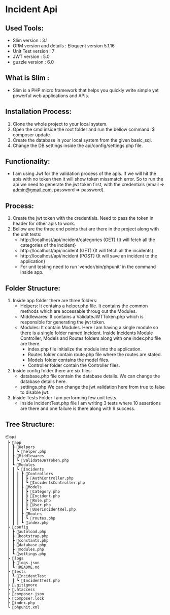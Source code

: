 # Incident Api

## Used Tools:
- Slim version : 3.1
- ORM version and details : Eloquent version 5.1.16
- Unit Test version  : 7
- JWT version : 5.0
- guzzle version  : 6.0


## What is Slim : 
- Slim is a PHP micro framework that helps you quickly write simple yet powerful web applications and APIs.


## Installation Process:
1. Clone the whole project to your local system.
2. Open the cmd inside the root folder and run the bellow command.
    $ composer update
3. Create the database in your local system from the given basic_sql.
4. Change the DB settings inside the api/config/settings.php file.

## Functionality:
- I am using Jwt for the validation process of the apis. If we will hit the apis with no token then it will show token missmatch error. So to run the api we need to generate the jwt token first, with the credentials (email => admin@gmail.com, password => password).

## Process: 
1. Create the jwt token with the credentials. Need to pass the  token in header for other apis to work.
2. Bellow are the three end points that are there in the project along with the unit tests:
	- http://localhost/api/incident/categories (GET) {It will fetch all the categories of the incident}
	- http://localhost/api/incident (GET) {It will fetch all the incidents}
	- http://localhost/api/incident (POST) {It will save an incident to the application}
	- For unit testing need to run 'vendor/bin/phpunit' in the command inside app.
	
## Folder Structure:
1. Inside app folder there are three folders:
	- Helpers: It contains a helper.php file. It contains the common methods which are accessable throug out the Modules.
	- Middlewares: It contains a ValidateJWTToken.php which is responsible for generating the jwt token.
	- Modules: It contain Modules. Here I am having a single module so there is a single folder named Incident. Inside Incidents Module Controller, Models and Routes folders along with one index.php file are there.
		- index.php file initialize the module into the application.
		- Routes folder contain route.php file where the routes are stated.
		- Models folder contains the model files.
		- Controller folder contain the Controller files.
2. Inside config folder there are six files:
	- database.php file contain the database details. We can change the database details here.
	- settings.php We can change the jwt validation here from true to false to disable jwt.
3. Inside Tests Folder I am performing few unit tests.
	- Inside IncidentTest.php file I am writing 3 tests where 10 assertions are there and one failure is there along with 9 success.
	
## Tree Structure:
```
📦api
 ┣ 📂app
 ┃ ┣ 📂Helpers
 ┃ ┃ ┗ 📜helper.php
 ┃ ┣ 📂Middlewares
 ┃ ┃ ┗ 📜ValidateJWTToken.php
 ┃ ┗ 📂Modules
 ┃ ┃ ┗ 📂Incidents
 ┃ ┃ ┃ ┣ 📂Controllers
 ┃ ┃ ┃ ┃ ┣ 📜AuthController.php
 ┃ ┃ ┃ ┃ ┗ 📜IncidentsController.php
 ┃ ┃ ┃ ┣ 📂Models
 ┃ ┃ ┃ ┃ ┣ 📜Category.php
 ┃ ┃ ┃ ┃ ┣ 📜Incident.php
 ┃ ┃ ┃ ┃ ┣ 📜Role.php
 ┃ ┃ ┃ ┃ ┣ 📜User.php
 ┃ ┃ ┃ ┃ ┗ 📜UserIncidentRel.php
 ┃ ┃ ┃ ┣ 📂Routes
 ┃ ┃ ┃ ┃ ┗ 📜routes.php
 ┃ ┃ ┃ ┗ 📜index.php
 ┣ 📂config
 ┃ ┣ 📜autoload.php
 ┃ ┣ 📜bootstrap.php
 ┃ ┣ 📜constants.php
 ┃ ┣ 📜database.php
 ┃ ┣ 📜modules.php
 ┃ ┗ 📜settings.php
 ┣ 📂logs
 ┃ ┣ 📜logs.json
 ┃ ┗ 📜README.md
 ┣ 📂tests
 ┃ ┗ 📂IncidentTest
 ┃ ┃ ┗ 📜IncidentTest.php
 ┣ 📜.gitignore
 ┣ 📜.htaccess
 ┣ 📜composer.json
 ┣ 📜composer.lock
 ┣ 📜index.php
 ┗ 📜phpunit.xml
```
